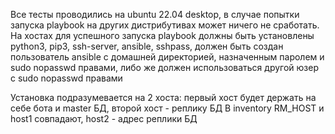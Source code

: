 Все тесты проводились на ubuntu 22.04 desktop, в случае попытки запуска playbook на других дистрибутивах может ничего не сработать. На хостах для успешного запуска playbook должны быть установлены python3, pip3, ssh-server, ansible, sshpass, должен быть создан пользователь ansible с домашней директорией, назначенным паролем и sudo nopasswd правами, либо же должен использоваться другой юзер с sudo nopasswd правами

Установка подразумевается на 2 хоста: первый хост будет держать на себе бота и master БД, второй хост - реплику БД В inventory RM_HOST и host1 совпадают, host2 - адрес реплики БД
